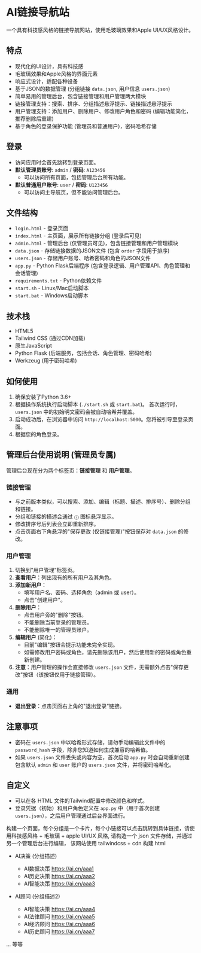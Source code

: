 # AI链接导航站

一个具有科技感风格的链接导航网站，使用毛玻璃效果和Apple UI/UX风格设计。

## 特点

- 现代化的UI设计，具有科技感
- 毛玻璃效果和Apple风格的界面元素
- 响应式设计，适配各种设备
- 基于JSON的数据管理 (分组链接 `data.json`, 用户信息 `users.json`)
- 简单易用的管理后台，包含链接管理和用户管理两大模块
- 链接管理支持：搜索、排序、分组描述悬浮提示、链接描述悬浮提示
- 用户管理支持：添加用户、删除用户、修改用户角色和密码 (编辑功能简化，推荐删除后重建)
- 基于角色的登录保护功能 (管理员和普通用户)，密码哈希存储

## 登录


- 访问应用时会首先跳转到登录页面。
- **默认管理员账号**: `admin` / **密码**: `A123456`
  - 可以访问所有页面，包括管理后台所有功能。
- **默认普通用户账号**: `user` / **密码**: `U123456`
  - 可以访问主导航页，但不能访问管理后台。

## 文件结构

- `login.html` - 登录页面
- `index.html` - 主页面，展示所有链接分组 (登录后可见)
- `admin.html` - 管理后台 (仅管理员可见)，包含链接管理和用户管理模块
- `data.json` - 存储链接数据的JSON文件 (包含 `order` 字段用于排序)
- `users.json` - 存储用户账号、哈希密码和角色的JSON文件
- `app.py` - Python Flask后端程序 (包含登录逻辑、用户管理API、角色管理和会话管理)
- `requirements.txt` - Python依赖文件
- `start.sh` - Linux/Mac启动脚本
- `start.bat` - Windows启动脚本

## 技术栈

- HTML5
- Tailwind CSS (通过CDN加载)
- 原生JavaScript
- Python Flask (后端服务，包括会话、角色管理、密码哈希)
- Werkzeug (用于密码哈希)

## 如何使用

1.  确保安装了Python 3.6+
2.  根据操作系统执行启动脚本 (`./start.sh` 或 `start.bat`)。
    首次运行时，`users.json` 中的初始明文密码会被自动哈希并覆盖。
3.  启动成功后，在浏览器中访问 `http://localhost:5000`。您将被引导至登录页面。
4.  根据您的角色登录。

## 管理后台使用说明 (管理员专属)

管理后台现在分为两个标签页：**链接管理** 和 **用户管理**。

### 链接管理

- 与之前版本类似，可以搜索、添加、编辑（标题、描述、排序号）、删除分组和链接。
- 分组和链接的描述会通过 `ⓘ` 图标悬浮显示。
- 修改排序号后列表会立即重新排序。
- 点击页面右下角悬浮的"保存更改 (仅链接管理)"按钮保存对 `data.json` 的修改。

### 用户管理

1.  切换到"用户管理"标签页。
2.  **查看用户**：列出现有的所有用户及其角色。
3.  **添加新用户**：
    *   填写用户名、密码、选择角色（admin 或 user）。
    *   点击"创建用户"。
4.  **删除用户**：
    *   点击用户旁的"删除"按钮。
    *   不能删除当前登录的管理员。
    *   不能删除唯一的管理员账户。
5.  **编辑用户** (简化)：
    *   目前"编辑"按钮会提示功能未完全实现。
    *   如需修改用户密码或角色，请先删除该用户，然后使用新的密码或角色重新创建。
6.  **注意**：用户管理的操作会直接修改 `users.json` 文件，无需额外点击"保存更改"按钮（该按钮仅用于链接管理）。

### 通用

- **退出登录**：点击页面右上角的"退出登录"链接。

## 注意事项

- 密码在 `users.json` 中以哈希形式存储，请勿手动编辑此文件中的 `password_hash` 字段，除非您知道如何生成兼容的哈希值。
- 如果 `users.json` 文件丢失或内容为空，首次启动 `app.py` 时会自动重新创建包含默认 `admin` 和 `user` 账户的 `users.json` 文件，并将密码哈希化。

## 自定义

- 可以在各 HTML 文件的Tailwind配置中修改颜色和样式。
- 登录凭据（初始）和用户角色定义在 `app.py` 中（用于首次创建 `users.json`），之后用户管理通过后台界面进行。

构建一个页面，每个分组是一个卡片，每个小链接可以点击跳转到具体链接，请使用科技感风格 + 毛玻璃 + apple UI/UX 风格, 请构造一个 json 文件存储，并通过另一个管理后台进行编辑，
该网站使用  tailwindcss + cdn 构建 html


- AI决策 (分组描述)
    - AI数据决策  https://ai.cn/aaa1
    - AI历史决策  https://ai.cn/aaa2
    - AI智能决策  https://ai.cn/aaa3

- AI顾问 (分组描述2)
    - AI智能决策 https://ai.cn/aaa4
    - AI法律顾问 https://ai.cn/aaa5 
    - AI经济顾问 https://ai.cn/aaa6
    - AI历史顾问 https://ai.cn/aaa7

... 等等
